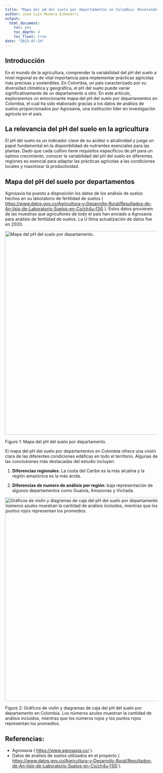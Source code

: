 ```yaml
---
title: "Mapa del pH del suelo por departamentos en Colombia: Revelando la diversidad edáfica del país gracias a la base de datos abierta de Agrosavia."
author: Jose Luis Munera Echeverri
output:
  html_document: 
    toc: yes
    toc_depth: 4
    toc_float: true
date: "2023-07-24"
---
```





## Introducción

En el mundo de la agricultura, comprender la variabilidad del pH del suelo a nivel regional es de vital importancia para implementar prácticas agrícolas más precisas y sostenibles. En Colombia, un país caracterizado por su diversidad climática y geográfica, el pH del suelo puede variar significativamente de un departamento a otro. En este artículo, exploraremos un emocionante mapa del pH del suelo por departamentos en Colombia, el cual ha sido elaborado gracias a los datos de análisis de suelos proporcionados por Agrosavia, una institución líder en investigación agrícola en el país.

## La relevancia del pH del suelo en la agricultura 

El pH del suelo es un indicador clave de su acidez o alcalinidad y juega un papel fundamental en la disponibilidad de nutrientes esenciales para las plantas. Dado que cada cultivo tiene requisitos específicos de pH para un óptimo crecimiento, conocer la variabilidad del pH del suelo en diferentes regiones es esencial para adaptar las prácticas agrícolas a las condiciones locales y maximizar la productividad.

## Mapa del pH del suelo por departamentos

Agrosavia ha puesto a disposición los datos de los análisis de suelos hechos en su laboratorio de fertilidad de suelos ( https://www.datos.gov.co/Agricultura-y-Desarrollo-Rural/Resultados-de-An-lisis-de-Laboratorio-Suelos-en-Co/ch4u-f3i5 ). 
Estos datos provienen de las muestras que agricultores de todo el país han enviado a Agrosavia para análisis de fertilidad de suelos. La Ú ltima actualización de datos fue en 2020.



<div class="figure">
<img src="/es/post/pH_files/figure-html/unnamed-chunk-1-1.png" alt="Mapa del pH del suelo por departamento." width="672" />
<p class="caption"><span id="fig:unnamed-chunk-1"></span>Figure 1: Mapa del pH del suelo por departamento.</p>
</div>






El mapa del pH del suelo por departamentos en Colombia ofrece una visión clara de las diferentes condiciones edáficas en todo el territorio. Algunas de las conclusiones más destacadas del estudio incluyen:

1. **Diferencias regionales**: La costa del Caribe es la más alcalina y la región amazónica es la más ácida.


2. **Diferencias de numero de análisis por región**: baja representación de algunos departamentos como Guainía, Amazonas y Vichada.


<div class="figure">
<img src="/es/post/pH_files/figure-html/unnamed-chunk-2-1.png" alt="Gráficos de violín y diagramas de caja del pH del suelo por departamento en Colombia. Los números azules muestran la cantidad de análisis incluidos, mientras que los números rojos y los puntos rojos representan los promedios. " width="672" />
<p class="caption"><span id="fig:unnamed-chunk-2"></span>Figure 2: Gráficos de violín y diagramas de caja del pH del suelo por departamento en Colombia. Los números azules muestran la cantidad de análisis incluidos, mientras que los números rojos y los puntos rojos representan los promedios. </p>
</div>

## Referencias:
- Agrosavia ( https://www.agrosavia.co/ ).
- Datos de análisis de suelos utilizados en el proyecto ( https://www.datos.gov.co/Agricultura-y-Desarrollo-Rural/Resultados-de-An-lisis-de-Laboratorio-Suelos-en-Co/ch4u-f3i5 ).
